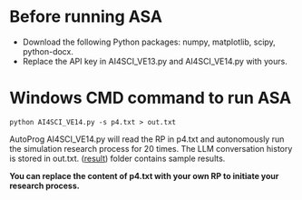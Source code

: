 # Before running ASA
- Download the following Python packages: numpy, matplotlib, scipy, python-docx.
- Replace the API key in AI4SCI_VE13.py and AI4SCI_VE14.py with yours.

# Windows CMD command to run ASA
```python AI4SCI_VE14.py -s p4.txt > out.txt```

AutoProg AI4SCI_VE14.py will read the RP in p4.txt and autonomously run the simulation research process for 20 times. The LLM conversation history is stored in out.txt. ([result](result)) folder contains sample results.

**You can replace the content of p4.txt with your own RP to initiate your research process.**
